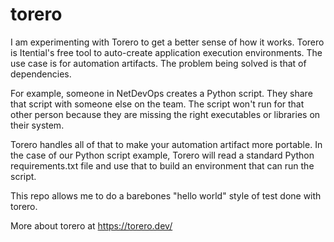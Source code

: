 # torero

I am experimenting with Torero to get a better sense of how it works. Torero is Itential's free tool to auto-create application execution environments. The use case is for automation artifacts. The problem being solved is that of dependencies.

For example, someone in NetDevOps creates a Python script. They share that script with someone else on the team. The script won't run for that other person because they are missing the right executables or libraries on their system.

Torero handles all of that to make your automation artifact more portable. In the case of our Python script example, Torero will read a standard Python requirements.txt file and use that to build an environment that can run the script.

This repo allows me to do a barebones "hello world" style of test done with torero.

More about torero at https://torero.dev/
